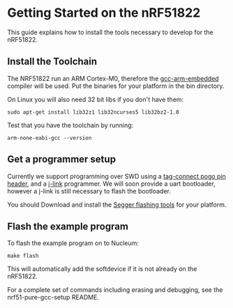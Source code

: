 Getting Started on the nRF51822
===============================

This guide explains how to install the tools necessary to develop for
the nRF51822.

Install the Toolchain
---------------------

The NRF51822 run an ARM Cortex-M0, therefore the [gcc-arm-embedded](https://launchpad.net/gcc-arm-embedded/+download)
compiler will be used. Put the binaries for your platform in the bin directory.

On Linux you will also need 32 bit libs if you don't have them:

	sudo apt-get install lib32z1 lib32ncurses5 lib32bz2-1.0

Test that you have the toolchain by running:
	
	arm-none-eabi-gcc --version


Get a programmer setup
----------------------

Currently we support programming over SWD using a [tag-connect pogo pin header](http://www.tag-connect.com/catalog/6),
and a [j-link](https://www.segger.com/jlink-debug-probes.html) programmer.
We will soon provide a uart bootloader, however a j-link is still necessary to flash
the bootloader.

You should Download and install the [Segger flashing tools](https://www.segger.com/jlink-software.html)
for your platform.


Flash the example program
-------------------------
To flash the example program on to Nucleum:

    make flash 
	
This will automatically add the softdevice if it is not already
on the nRF51822.

For a complete set of commands including erasing and debugging, 
see the nrf51-pure-gcc-setup README.
